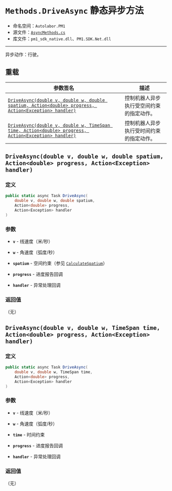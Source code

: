 # `Methods.DriveAsync` 静态异步方法

- 命名空间：`Autolabor.PM1`
- 源文件：[`AsyncMethods.cs`](https://github.com/autolaborcenter/Autolabor.PM1.SDK.Net/blob/master/PM1.SDK.Net/PM1.SDK.Net/AsyncMethods.cs)
- 库文件：`pm1_sdk_native.dll`、`PM1.SDK.Net.dll`

------

异步动作：行驶。 

## 重载

| 参数签名                                                                                                                     | 描述                                 |
| --------------------------------------------------------------------------------------------------------------------------- | ------------------------------------ |
| <a href="#spatium">`DriveAsync(double v, double w, double spatium, Action<double> progress, Action<Exception> handler)`</a> | 控制机器人异步执行受空间约束的指定动作。 |
| <a href="#time">`DriveAsync(double v, double w, TimeSpan time, Action<double> progress, Action<Exception> handler)`</a>     | 控制机器人异步执行受时间约束的指定动作。 |

<a name="spatium"></a>

## `DriveAsync(double v, double w, double spatium, Action<double> progress, Action<Exception> handler)`

### 定义

```c#
public static async Task DriveAsync(
    double v, double w, double spatium,
    Action<double> progress,
    Action<Exception> handler
)
```

### 参数

* **`v`** - 线速度（米/秒）

* **`w`** - 角速度（弧度/秒）

* **`spatium`** - 空间约束（参见 [`CalculateSpatium`](CalculateSpatium)）

* **`progress`** - 进度报告回调

* **`handler`** - 异常处理回调

### 返回值

（无）

<a name="time"></a>

## `DriveAsync(double v, double w, TimeSpan time, Action<double> progress, Action<Exception> handler)`

### 定义

```c#
public static async Task DriveAsync(
    double v, double w, TimeSpan time,
    Action<double> progress,
    Action<Exception> handler
)
```

### 参数

* **`v`** - 线速度（米/秒）

* **`w`** - 角速度（弧度/秒）

* **`time`** - 时间约束

* **`progress`** - 进度报告回调

* **`handler`** - 异常处理回调

### 返回值

（无）
